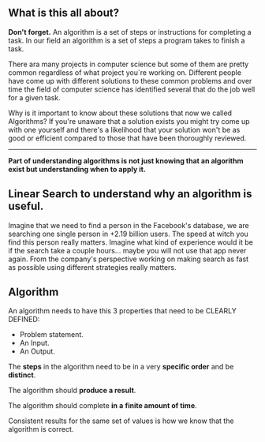 ## What is this all about?

**Don't forget.** An algorithm is a set of steps or instructions for completing a task.
In our field an algorithm is a set of steps a program takes to finish a task.


There ara many projects in computer science but some of them are pretty common regardless of what project you´re working on. Different people have come up with different solutions to these  common problems and over time the field of computer science has identified several that do the job well for a given task.

Why is it important to know about these solutions that now we called Algorithms?
If you're unaware that a solution exists you might try come up with one yourself and there's a likelihood that your solution won't be as good or efficient compared to those that have been thoroughly reviewed.

---
**Part of understanding algorithms is not just knowing that an algorithm exist but understanding when to apply it.**


## Linear Search to understand why an algorithm is useful.

Imagine that we need to find a person in the Facebook's database, we are searching one single person in +2.19 billion users. The speed at witch you find this person really matters. Imagine what kind of experience would it be if the search take a couple hours... maybe you will not use that app never again. From the company's perspective working on making search as fast as possible using different strategies really matters.

## Algorithm

An algorithm needs to have this 3 properties that need to be CLEARLY DEFINED:
- Problem statement.
- An Input.
- An Output.

The **steps** in the algorithm need to be in a very **specific order** and be **distinct**.

The algorithm should **produce a result**.

The algorithm should complete **in a** **finite amount of time**.

Consistent results for the same set of values is how we know that the algorithm is correct.






